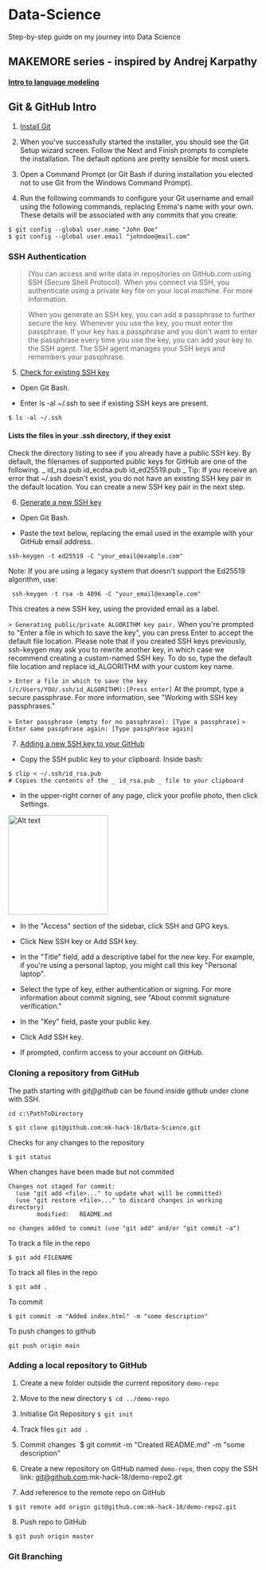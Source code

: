# Data-Science
Step-by-step guide on my journey into Data Science

## MAKEMORE series - inspired by Andrej Karpathy

#### [Intro to language modeling](https://www.youtube.com/watch?v=PaCmpygFfXo)

## Git & GitHub Intro

1. [Install Git](https://git-scm.com/download/win)

2. When you've successfully started the installer, you should see the Git Setup wizard screen. Follow the Next and Finish prompts to complete the installation. The default options are pretty sensible for most users.

3. Open a Command Prompt (or Git Bash if during installation you elected not to use Git from the Windows Command Prompt).

4. Run the following commands to configure your Git username and email using the following commands, replacing Emma's name with your own. These details will be associated with any commits that you create:
```
$ git config --global user.name "John Doe"
$ git config --global user.email "johndoe@mail.com"
```
### SSH Authentication

> (You can access and write data in repositories on GitHub.com using SSH (Secure Shell Protocol). When you connect via SSH, you authenticate using a private key file on your local machine. For more information.

> When you generate an SSH key, you can add a passphrase to further secure the key. Whenever you use the key, you must enter the passphrase. If your key has a passphrase and you don't want to enter the passphrase every time you use the key, you can add your key to the SSH agent. The SSH agent manages your SSH keys and remembers your passphrase.

5. [Check for existing SSH key](https://docs.github.com/en/authentication/connecting-to-github-with-ssh/checking-for-existing-ssh-keys)

- Open Git Bash.

- Enter ls -al ~/.ssh to see if existing SSH keys are present.
```
$ ls -al ~/.ssh
```
#### Lists the files in your .ssh directory, if they exist
Check the directory listing to see if you already have a public SSH key. By default, the filenames of supported public keys for GitHub are one of the following.
_
id_rsa.pub
id_ecdsa.pub
id_ed25519.pub
_
Tip: If you receive an error that ~/.ssh doesn't exist, you do not have an existing SSH key pair in the default location. You can create a new SSH key pair in the next step.

6. [Generate a new SSH key](https://docs.github.com/en/authentication/connecting-to-github-with-ssh/generating-a-new-ssh-key-and-adding-it-to-the-ssh-agent)

- Open Git Bash.

- Paste the text below, replacing the email used in the example with your GitHub email address.
```
ssh-keygen -t ed25519 -C "your_email@example.com"
```
Note: If you are using a legacy system that doesn't support the Ed25519 algorithm, use:
```
 ssh-keygen -t rsa -b 4096 -C "your_email@example.com"
```
This creates a new SSH key, using the provided email as a label.

`> Generating public/private ALGORITHM key pair.`
When you're prompted to "Enter a file in which to save the key", you can press Enter to accept the default file location. Please note that if you created SSH keys previously, ssh-keygen may ask you to rewrite another key, in which case we recommend creating a custom-named SSH key. To do so, type the default file location and replace id_ALGORITHM with your custom key name.

`> Enter a file in which to save the key (/c/Users/YOU/.ssh/id_ALGORITHM):[Press enter]`
At the prompt, type a secure passphrase. For more information, see "Working with SSH key passphrases."

`> Enter passphrase (empty for no passphrase): [Type a passphrase]`
`> Enter same passphrase again: [Type passphrase again]`

7. [Adding a new SSH key to your GitHub](https://docs.github.com/en/authentication/connecting-to-github-with-ssh/adding-a-new-ssh-key-to-your-github-account)

- Copy the SSH public key to your clipboard.
Inside bash:
```
$ clip < ~/.ssh/id_rsa.pub
# Copies the contents of the _ id_rsa.pub _ file to your clipboard
```
- In the upper-right corner of any page, click your profile photo, then click Settings.
<img src="https://github.com/mk-hack-18/Data-Science/assets/68790682/be7964a2-7c64-443b-9da2-c7ea0f403408" alt="Alt text" width="200"/>

- In the "Access" section of the sidebar, click  SSH and GPG keys.

- Click New SSH key or Add SSH key.

- In the "Title" field, add a descriptive label for the new key. For example, if you're using a personal laptop, you might call this key "Personal laptop".

- Select the type of key, either authentication or signing. For more information about commit signing, see "About commit signature verification."

- In the "Key" field, paste your public key.

- Click Add SSH key.

- If prompted, confirm access to your account on GitHub.

### Cloning a repository from GitHub

The path starting with _git@github_ can be found inside github under clone with SSH.

```
cd c:\PathToDirectory

$ git clone git@github.com:mk-hack-18/Data-Science.git

```
Checks for any changes to the repository
```
$ git status
```

When changes have been made but not commited
```
Changes not staged for commit:
  (use "git add <file>..." to update what will be committed)
  (use "git restore <file>..." to discard changes in working directory)
        modified:   README.md

no changes added to commit (use "git add" and/or "git commit -a")
```

To track a file in the repo

```
$ git add FILENAME
```

To track all files in the repo

```
$ git add .
```

To commit

```
$ git commit -m "Added index.html" -m "some description"
```

To push changes to github

```
git push origin main
```

### Adding a local repository to GitHub

1. Create a new folder outside the current repository `demo-repo`

2. Move to the new directory `$ cd ../demo-repo`

3. Initialise Git Repository `$ git init`

4. Track files `git add .`

5. Commit changes `$ git commit -m "Created README.md" -m "some description"

6. Create a new repository on GitHub named `demo-repo`, then copy the SSH link: git@github.com:mk-hack-18/demo-repo2.git

7. Add reference to the remote repo on GitHub
```
$ git remote add origin git@github.com:mk-hack-18/demo-repo2.git
```

8. Push repo to GitHub

```
$ git push origin master
```

### Git Branching








